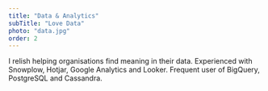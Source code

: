 ```yaml
---
title: "Data & Analytics"
subTitle: "Love Data"
photo: "data.jpg"
order: 2
---
```

I relish helping organisations find meaning in their data. Experienced with Snowplow, Hotjar, Google Analytics and Looker. Frequent user of BigQuery, PostgreSQL and Cassandra.
